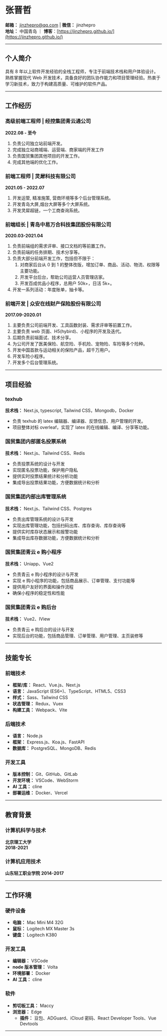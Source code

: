 # 张晋哲

**邮箱：** jinzhepro@qq.com | **微信：** jinzhepro  
**地址：** 中国青岛 ｜ **博客**：[https://jinzhepro.github.io/](https://jinzhepro.github.io/)

---

## 个人简介

具有 8 年以上软件开发经验的全栈工程师，专注于前端技术栈和用户体验设计。熟练掌握现代 Web 开发技术，具备良好的团队协作能力和项目管理经验。热衷于学习新技术，致力于构建高质量、可维护的软件产品。

---

## 工作经历

### 高级前端工程师 | 经控集团青云通公司

**2022.08 - 至今**

1. 负责公司独立站前端开发。
2. 完成独立站商城端、运营端、商家端的开发工作
3. 负责国贸集团其他项目的开发工作。
4. 完成其他端的优化工作。

### 前端工程师 | 灵犀科技有限公司

**2021.05 - 2022.07**

1. 开发运管, 精准施策, 营商环境等多个后台管理系统。
2. 开发青岛大屏,烟台大屏等多个大屏系统。
3. 开发灵犀超链，一个工商查询系统。

### 前端组长 | 青岛中易万合科技集团股份有限公司

**2020.03-2021.04**

1. 负责前端组的需求评审、接口文档的等前置工作。
2. 负责前端的任务排期、技术分享等。
3. 负责大部分前端开发工作，包括但不限于：
   1. 对商家后台从 0 到 1 的整体改版，增加订单、商品、活动、物流、权限等主要功能。
   2. 开发平台后台，帮助公司运营人员管理店家。
   3. 开发百成优品小程序，总用户 50k+，日活 5k+。
4. 开发一系列活动：年度账单，抽卡等。

### 前端开发 | 众安在线财产保险股份有限公司

**2017.09-2020.01**

1. 主要负责公司前端开发、工具函数封装、需求评审等前置工作。
2. 主要负责 web 页面、H5(hybird)、小程序的开发及迭代。
3. 后期负责前端面试、技术分享。
4. 为公司开发了医美保险、航空险、手机险、宠物险、车险等多个险种。
5. 开发中国首款与运动相关的保险产品，超千万用户。
6. 开发车险小程序。
7. 开发多个后台管理系统。

---

## 项目经验

### texhub

**技术栈：** Next.js, typescript, Tailwind CSS，Mongodb，Docker

- 负责 texhub 的 latex 编辑器、编译器、反馈信息、用户管理的开发。
- 项目整体对标 overleaf，实现了 latex 的在线编辑、编译、分享等功能。

### 国贸集团内部匿名投票系统

**技术栈：** Next.js、Tailwind CSS、Redis

- 负责投票系统的设计与开发
- 实现匿名投票功能，保护用户隐私
- 提供实时投票结果统计和分析功能
- 集成导出投票结果功能，方便数据统计和分析

### 国贸集团内部出库管理系统

**技术栈：** Next.js、Tailwind CSS、Postgres

- 负责出库管理系统的设计与开发
- 实现出库管理功能，包括扫码出库、库存查询、库存查询等
- 提供实时库存状态展示和报警功能
- 集成导出库存数据功能，方便数据统计和分析

### 国贸集团青云 e 购小程序

**技术栈：** Uniapp、Vue2

- 负责青云 e 购小程序的设计与开发
- 实现 e 购小程序的功能，包括商品展示、订单管理、支付功能等
- 提供用户友好的界面和操作流程
- 确保小程序的稳定性和性能

### 国贸集团青云 e 购后台

**技术栈：** Vue2、IView

- 负责青云 e 购后台的设计与开发
- 实现后台的功能，包括商品管理、订单管理、用户管理、主页装修等

---

## 技能专长

### 前端技术

- **框架/库：** React、Vue.js、Next.js
- **语言：** JavaScript (ES6+)、TypeScript、HTML5、CSS3
- **样式：** Sass、Tailwind CSS
- **状态管理：** Redux、Vuex
- **构建工具：** Webpack、Vite

### 后端技术

- **语言：** Node.js
- **框架：** Express.js、Koa.js、FastAPI
- **数据库：** PostgreSQL、MongoDB、Redis

### 开发工具

- **版本控制：** Git、GitHub、GitLab
- **开发环境：** VSCode、WebStorm
- **AI 工具：** cline
- **部署运维：** Docker、Vercel

---

## 教育背景

### 计算机科学与技术

**北京理工大学**  
**2018-2021**

### 计算机应用技术

**山东轻工职业学院**
**2014-2017**

---

## 工作环境

### 硬件设备

- **电脑：** Mac Mini M4 32G
- **鼠标：** Logitech MX Master 3s
- **键盘：** Logitech K380

### 开发工具

- **编辑器：** VSCode
- **node 版本管理：** Volta
- **环境部署：** Docker
- **AI 工具：** cline

### 软件

- **剪切板工具：** Maccy
- **浏览器：** Edge
  - **插件：** 豆包、ADGuard、iCloud 密码、React Developer Tools、Vue Devtools

---
